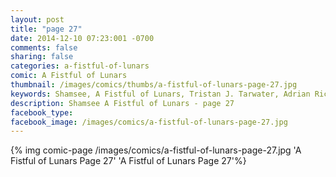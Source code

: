 ```yaml
---
layout: post
title: "page 27"
date: 2014-12-10 07:23:001 -0700
comments: false
sharing: false
categories: a-fistful-of-lunars
comic: A Fistful of Lunars
thumbnail: /images/comics/thumbs/a-fistful-of-lunars-page-27.jpg
keywords: Shamsee, A Fistful of Lunars, Tristan J. Tarwater, Adrian Ricker
description: Shamsee A Fistful of Lunars - page 27
facebook_type: 
facebook_image: /images/comics/a-fistful-of-lunars-page-27.jpg
---
```

{% img comic-page /images/comics/a-fistful-of-lunars-page-27.jpg 'A Fistful of Lunars Page 27' 'A Fistful of Lunars Page 27'%}